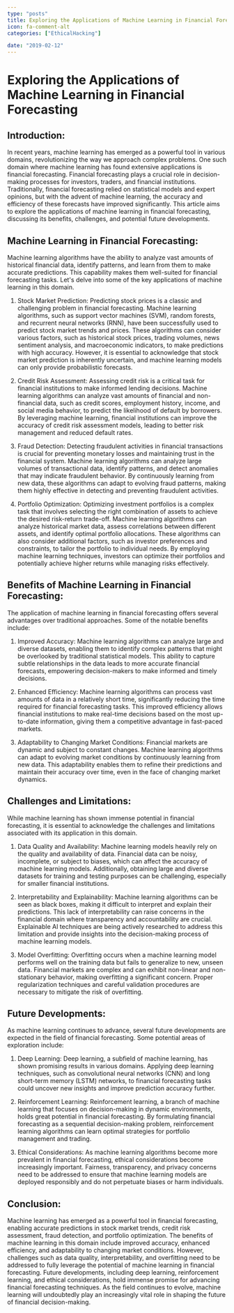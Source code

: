```yaml
---
type: "posts"
title: Exploring the Applications of Machine Learning in Financial Forecasting
icon: fa-comment-alt
categories: ["EthicalHacking"]

date: "2019-02-12"
---
```




# Exploring the Applications of Machine Learning in Financial Forecasting

## Introduction:
In recent years, machine learning has emerged as a powerful tool in various domains, revolutionizing the way we approach complex problems. One such domain where machine learning has found extensive applications is financial forecasting. Financial forecasting plays a crucial role in decision-making processes for investors, traders, and financial institutions. Traditionally, financial forecasting relied on statistical models and expert opinions, but with the advent of machine learning, the accuracy and efficiency of these forecasts have improved significantly. This article aims to explore the applications of machine learning in financial forecasting, discussing its benefits, challenges, and potential future developments.

## Machine Learning in Financial Forecasting:
Machine learning algorithms have the ability to analyze vast amounts of historical financial data, identify patterns, and learn from them to make accurate predictions. This capability makes them well-suited for financial forecasting tasks. Let's delve into some of the key applications of machine learning in this domain.

1. Stock Market Prediction:
Predicting stock prices is a classic and challenging problem in financial forecasting. Machine learning algorithms, such as support vector machines (SVM), random forests, and recurrent neural networks (RNN), have been successfully used to predict stock market trends and prices. These algorithms can consider various factors, such as historical stock prices, trading volumes, news sentiment analysis, and macroeconomic indicators, to make predictions with high accuracy. However, it is essential to acknowledge that stock market prediction is inherently uncertain, and machine learning models can only provide probabilistic forecasts.

2. Credit Risk Assessment:
Assessing credit risk is a critical task for financial institutions to make informed lending decisions. Machine learning algorithms can analyze vast amounts of financial and non-financial data, such as credit scores, employment history, income, and social media behavior, to predict the likelihood of default by borrowers. By leveraging machine learning, financial institutions can improve the accuracy of credit risk assessment models, leading to better risk management and reduced default rates.

3. Fraud Detection:
Detecting fraudulent activities in financial transactions is crucial for preventing monetary losses and maintaining trust in the financial system. Machine learning algorithms can analyze large volumes of transactional data, identify patterns, and detect anomalies that may indicate fraudulent behavior. By continuously learning from new data, these algorithms can adapt to evolving fraud patterns, making them highly effective in detecting and preventing fraudulent activities.

4. Portfolio Optimization:
Optimizing investment portfolios is a complex task that involves selecting the right combination of assets to achieve the desired risk-return trade-off. Machine learning algorithms can analyze historical market data, assess correlations between different assets, and identify optimal portfolio allocations. These algorithms can also consider additional factors, such as investor preferences and constraints, to tailor the portfolio to individual needs. By employing machine learning techniques, investors can optimize their portfolios and potentially achieve higher returns while managing risks effectively.

## Benefits of Machine Learning in Financial Forecasting:
The application of machine learning in financial forecasting offers several advantages over traditional approaches. Some of the notable benefits include:

1. Improved Accuracy:
Machine learning algorithms can analyze large and diverse datasets, enabling them to identify complex patterns that might be overlooked by traditional statistical models. This ability to capture subtle relationships in the data leads to more accurate financial forecasts, empowering decision-makers to make informed and timely decisions.

2. Enhanced Efficiency:
Machine learning algorithms can process vast amounts of data in a relatively short time, significantly reducing the time required for financial forecasting tasks. This improved efficiency allows financial institutions to make real-time decisions based on the most up-to-date information, giving them a competitive advantage in fast-paced markets.

3. Adaptability to Changing Market Conditions:
Financial markets are dynamic and subject to constant changes. Machine learning algorithms can adapt to evolving market conditions by continuously learning from new data. This adaptability enables them to refine their predictions and maintain their accuracy over time, even in the face of changing market dynamics.

## Challenges and Limitations:
While machine learning has shown immense potential in financial forecasting, it is essential to acknowledge the challenges and limitations associated with its application in this domain.

1. Data Quality and Availability:
Machine learning models heavily rely on the quality and availability of data. Financial data can be noisy, incomplete, or subject to biases, which can affect the accuracy of machine learning models. Additionally, obtaining large and diverse datasets for training and testing purposes can be challenging, especially for smaller financial institutions.

2. Interpretability and Explainability:
Machine learning algorithms can be seen as black boxes, making it difficult to interpret and explain their predictions. This lack of interpretability can raise concerns in the financial domain where transparency and accountability are crucial. Explainable AI techniques are being actively researched to address this limitation and provide insights into the decision-making process of machine learning models.

3. Model Overfitting:
Overfitting occurs when a machine learning model performs well on the training data but fails to generalize to new, unseen data. Financial markets are complex and can exhibit non-linear and non-stationary behavior, making overfitting a significant concern. Proper regularization techniques and careful validation procedures are necessary to mitigate the risk of overfitting.

## Future Developments:
As machine learning continues to advance, several future developments are expected in the field of financial forecasting. Some potential areas of exploration include:

1. Deep Learning:
Deep learning, a subfield of machine learning, has shown promising results in various domains. Applying deep learning techniques, such as convolutional neural networks (CNN) and long short-term memory (LSTM) networks, to financial forecasting tasks could uncover new insights and improve prediction accuracy further.

2. Reinforcement Learning:
Reinforcement learning, a branch of machine learning that focuses on decision-making in dynamic environments, holds great potential in financial forecasting. By formulating financial forecasting as a sequential decision-making problem, reinforcement learning algorithms can learn optimal strategies for portfolio management and trading.

3. Ethical Considerations:
As machine learning algorithms become more prevalent in financial forecasting, ethical considerations become increasingly important. Fairness, transparency, and privacy concerns need to be addressed to ensure that machine learning models are deployed responsibly and do not perpetuate biases or harm individuals.

## Conclusion:
Machine learning has emerged as a powerful tool in financial forecasting, enabling accurate predictions in stock market trends, credit risk assessment, fraud detection, and portfolio optimization. The benefits of machine learning in this domain include improved accuracy, enhanced efficiency, and adaptability to changing market conditions. However, challenges such as data quality, interpretability, and overfitting need to be addressed to fully leverage the potential of machine learning in financial forecasting. Future developments, including deep learning, reinforcement learning, and ethical considerations, hold immense promise for advancing financial forecasting techniques. As the field continues to evolve, machine learning will undoubtedly play an increasingly vital role in shaping the future of financial decision-making.